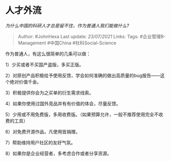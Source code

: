 # 人才外流
*为什么中国的科研人才总是留不住，作为普通人我们能做什么?*

> Author: #JohnHexa
Last update: *23/07/2021* 
Links:
Tags: #企业管理B-Management #中国China #社科Social-Science 

 
作为普通人，有这么很简单的几条可以做：

1）少买或者不买国产盗版，多买正版。

2）对原创产品积极给予使用反馈，学会如何准确的做出高质量的bug报告——这个绝对价值千金。

3）积极提供你会为之买单的衍生需求线索。

4）如果你使用过国外竞品并有有价值的体会，尽量反馈。

5）少用或不用免费版，多用收费版。（如果预算允许，一般不推荐使用完全不收费的工具）

6）对免费开源作品，凡使用皆捐赠。

7）帮助维持用户社区的友好气氛。

8）如果你是企业经营者，多考虑合作或者分享资源。



